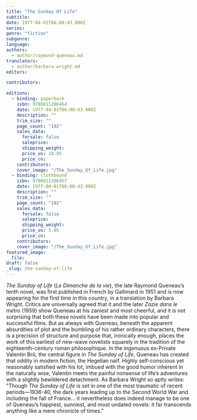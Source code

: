 ```yaml
---
title: "The Sunday Of Life"
subtitle:
date: 1977-04-01T06:00:43.000Z
series:
genre: "fiction"
subgenre:
language:
authors:
  - author/raymond-queneau.md
translators:
  - author/barbara-wright.md
editors:

contributors:

editions:
  - binding: paperback
    isbn: 9780811206464
    date: 1977-04-01T06:00:43.000Z
    description: ""
    trim_size: ""
    page_count: "192"
    sales_data:
      forsale: false
      saleprice:
      shipping_weight:
      price_us: 18.95
      price_cn:
    contributors:
    cover_image: "/The_Sunday_Of_Life.jpg"
  - binding: clothbound
    isbn: 9780811206457
    date: 1977-04-01T06:00:43.000Z
    description: ""
    trim_size: ""
    page_count: "192"
    sales_data:
      forsale: false
      saleprice:
      shipping_weight:
      price_us: 5.95
      price_cn:
    contributors:
    cover_image: "/The_Sunday_Of_Life.jpg"
featured_image:
  file:
draft: false
_slug: the-sunday-of-life
---
```


_The Sunday of Life_ (_Le Dimanche de la vie_), the late Raymond Queneau’s tenth novel, was first published in French by Gallimard in 1951 and is now appearing for the first time in this country, in a translation by Barbara Wright. Critics are universally agreed that it and the later _Zazie dans le métro_ (1959) show Queneau at his zaniest and most cheerful, and it is not surprising that both these novels have been made into popular and successful films. But as always with Queneau, beneath the apparent absurdities of plot and the bumbling of his rather ordinary characters, there is a precision of structure and purpose that, ironically enough, places the work of this earliest of new-wave novelists squarely in the tradition of the eighteenth-century roman philosophique. In the ingenuous ex-Private Valentin Brû, the central figure in _The Sunday of Life_, Queneau has created that oddity in modern fiction, the Hegelian naïf. Highly self-conscious yet reasonably satisfied with his lot, imbued with the good humor inherent in the naturally wise, Valentin meets the painful nonsense of life’s adventures with a slightly bewildered detachment. As Barbara Wright so aptly writes: "Though _The Sunday of Life_ is set in one of the most traumatic of recent periods––1936-40, the dark years leading up to the Second World War and including the fall of France... it nevertheless does indeed manage to be one of Queneau’s happiest, sunniest, and most undated novels: it far transcends anything like a mere chronicle of times."

